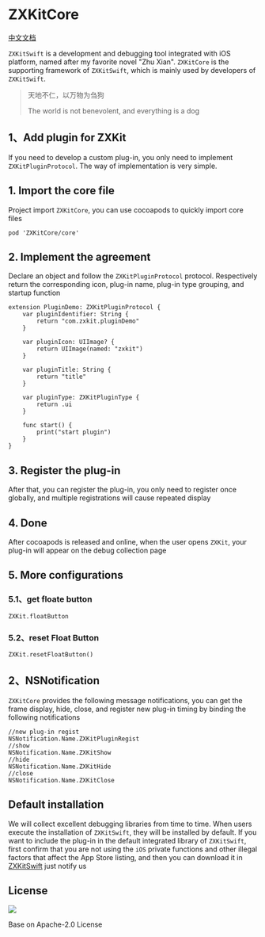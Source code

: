 # ZXKitCore

[中文文档](./README_zh.md)

`ZXKitSwift` is a development and debugging tool integrated with iOS platform, named after my favorite novel "Zhu Xian". `ZXKitCore` is the supporting framework of `ZXKitSwift`, which is mainly used by developers of `ZXKitSwift`.

> 天地不仁，以万物为刍狗
> 
> The world is not benevolent, and everything is a dog

## 1、Add plugin for ZXKit

If you need to develop a custom plug-in, you only need to implement `ZXKitPluginProtocol`. The way of implementation is very simple.

## 1. Import the core file

Project import `ZXKitCore`, you can use cocoapods to quickly import core files

```
pod 'ZXKitCore/core'
```

## 2. Implement the agreement

Declare an object and follow the `ZXKitPluginProtocol` protocol. Respectively return the corresponding icon, plug-in name, plug-in type grouping, and startup function

```
extension PluginDemo: ZXKitPluginProtocol {
    var pluginIdentifier: String {
        return "com.zxkit.pluginDemo"
    }
    
    var pluginIcon: UIImage? {
        return UIImage(named: "zxkit")
    }

    var pluginTitle: String {
        return "title"
    }

    var pluginType: ZXKitPluginType {
        return .ui
    }

    func start() {
        print("start plugin")
    }
}
```

## 3. Register the plug-in

After that, you can register the plug-in, you only need to register once globally, and multiple registrations will cause repeated display

## 4. Done

After cocoapods is released and online, when the user opens `ZXKit`, your plug-in will appear on the debug collection page

## 5. More configurations

### 5.1、get floate button

```
ZXKit.floatButton
```

### 5.2、reset Float Button

```
ZXKit.resetFloatButton()
```

## 2、NSNotification

`ZXKitCore` provides the following message notifications, you can get the frame display, hide, close, and register new plug-in timing by binding the following notifications

```
//new plug-in regist
NSNotification.Name.ZXKitPluginRegist
//show
NSNotification.Name.ZXKitShow
//hide
NSNotification.Name.ZXKitHide
//close
NSNotification.Name.ZXKitClose
```

## Default installation

We will collect excellent debugging libraries from time to time. When users execute the installation of `ZXKitSwift`, they will be installed by default. If you want to include the plug-in in the default integrated library of `ZXKitSwift`, first confirm that you are not using the `iOS` private functions and other illegal factors that affect the App Store listing, and then you can download it in [ZXKitSwift](https://github.com/ZXKitCode/ZXKitSwift) just notify us

## License

![](https://camo.githubusercontent.com/eb9066a6d8e0950066f3757c420e3a607c0929583b48ebda6fd9a6f50ccfc8f1/68747470733a2f2f7777772e6170616368652e6f72672f696d672f41534632307468416e6e69766572736172792e6a7067)

Base on Apache-2.0 License
